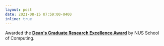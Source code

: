 ```yaml
---
layout: post
date: 2021-08-15 07:59:00-0400
inline: true
---
```


Awarded the **[Dean's Graduate Research Excellence Award](https://www.comp.nus.edu.sg/news/2021-dean-s-graduate-research-excellence-award/)** by NUS School of Computing. 